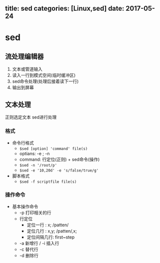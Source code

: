 title: sed
categories: [Linux,sed]
date: 2017-05-24
---
# sed
## 流处理编辑器
1. 文本或管道输入
2. 读入一行到模式空间(临时缓冲区)
3. sed命令处理(处理后接着读下一行)
4. 输出到屏幕

## 文本处理
正则选定文本
sed进行处理
### 格式
- 命令行格式
    + `$sed [option] 'command' file(s)`
    + optians: -e ; -n
    + command: 行定位(正则) + sed命令(操作)
    + `$sed -n '/root/p'`
    + `$sed -e '10,20d' -e 's/false/true/g'`
- 脚本格式
    + `$sed -f scriptfile file(s)`

### 操作命令
- 基本操作命令
    + -p 打印相关的行
    + 行定位
        * 定位一行 : x; /patten/
        * 定位几行 : x,y; /patten/,x;
        * 定位间隔几行: first~step
    + -a 新增行 / -i 插入行
    + -c 替代行
    + -d 删除行
